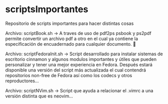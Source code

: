 # scriptsImportantes
Repositorio de scripts importantes para hacer distintas cosas

Archivo: scriptBook.sh -> A traves de uso de pdf2ps psbook y ps2pdf permite convertir un archivo pdf a otro en el cual ya contiene la especificación de encuadernado para cualquier documento. :open_book:

Archivo: scriptFedoraInit.sh -> Script desarrollado para instalar sistemas de escritorio cinnamon y algunos modulos importantes y útiles que pueden personalizar y tener una mejor experiencia en Fedora. Después estará disponible una versión del script más actualizada el cual contendrá repositorios non-free de Fedora así como los codecs y otros reproductores...

Archivo: scriptNVim.sh -> Script que ayuda a relacionar el .vimrc a una versión distinta que es neovim...
